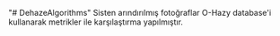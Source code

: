 "# DehazeAlgorithms"
Sisten arındırılmış fotoğraflar O-Hazy database'i kullanarak metrikler ile karşılaştırma yapılmıştır.
